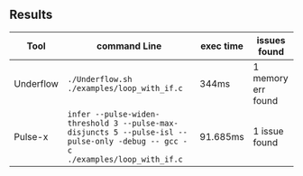 ## Results

|Tool|command Line|exec time  |issues found                         |
|----------------|-------------------------------|-----------------------------|---------------------------|
|Underflow|`./Underflow.sh ./examples/loop_with_if.c`|344ms|1 memory err found|
|Pulse-x|`infer --pulse-widen-threshold 3 --pulse-max-disjuncts 5 --pulse-isl --pulse-only -debug -- gcc -c ./examples/loop_with_if.c`|91.685ms|1 issue found|
